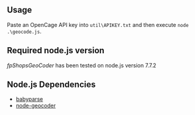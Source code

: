 ## Usage
Paste an OpenCage API key into `util\APIKEY.txt` and then execute `node .\geocode.js`.

## Required node.js version
*fpShopsGeoCoder* has been tested on node.js version 7.7.2

## Node.js Dependencies
- [babyparse](https://www.npmjs.com/package/babyparse)
- [node-geocoder](https://www.npmjs.com/package/node-geocoder)
